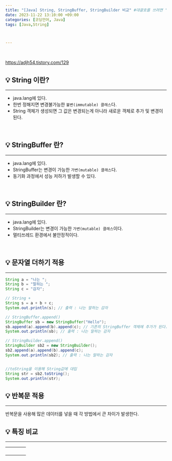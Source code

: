```yaml
---
title: "[Java] String, StringBuffer, StringBuilder 비교" #대괄호를 쓰려면 ""로 감싸주면 된다.
date: 2023-11-22 13:10:00 +09:00
categories: [코딩언어, Java]
tags: [Java,String]



---
```


<br/>

https://adjh54.tistory.com/129

## 💡 String 이란?

---

- java.lang에 있다.
- 한번 정해지면 변경불가능한 `불변(immutable) 클래스`다.
- String 객체가 생성되면 그 값은 변경되는게 아니라 새로운 객체로 추가 및 변경이 된다.

<br/>

## 💡 StringBuffer 란?

---

- java.lang에 있다.
- StringBuffer는 변경이 가능한 `가변(mutable) 클래스`다.
- 동기화 과정에서 성능 저하가 발생할 수 있다.

<br/>

## 💡 StringBuilder 란?

---

- java.lang에 있다.
- StringBuilder는 변경이 가능한 `가변(mutable) 클래스`이다.
- 멀티쓰레드 환경에서 불안정적이다.

<br/>



## 💡 문자열 더하기 적용

---

```java
String a = "나는 ";
String b = "말하는 ";
String c = "감자";

// String +
String s = a + b + c;
System.out.println(s); // 출력 : 나는 말하는 감자

// StringBuffer.append()
StringBuffer sb = new StringBuffer("Hello");
sb.append(a).append(b).append(c); // 기존의 StringBuffer 객체에 추가가 된다.
System.out.println(sb); // 출력 : 나는 말하는 감자

// StringBuilder.append()
StringBuilder sb2 = new StringBuilder();
sb2.append(a).append(b).append(c);
System.out.println(sb2); // 출력 : 나는 말하는 감자


//toString을 이용해 String값에 대입
String str = sb2.toString(); 
System.out.println(str);
```



## 💡 반복문 적용

---

반복문을 사용해 많은 데이터를 넣을 때 각 방법에서 큰 차이가 발생한다.







## 💡 특징 비교

---

|      |      |      |      |
| ---- | ---- | ---- | ---- |
|      |      |      |      |
|      |      |      |      |
|      |      |      |      |
|      |      |      |      |





